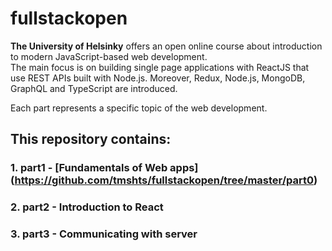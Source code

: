 # fullstackopen

**The University of Helsinky** offers an open online course about introduction to modern JavaScript-based web development.
<br>
The main focus is on building single page applications with ReactJS that use REST APIs built with Node.js.
Moreover, Redux, Node.js, MongoDB, GraphQL and TypeScript are introduced.

Each part represents a specific topic of the web development.

## This repository contains:
### 1. part1 - [Fundamentals of Web apps] (https://github.com/tmshts/fullstackopen/tree/master/part0)
### 2. part2 - Introduction to React
### 3. part3 - Communicating with server
